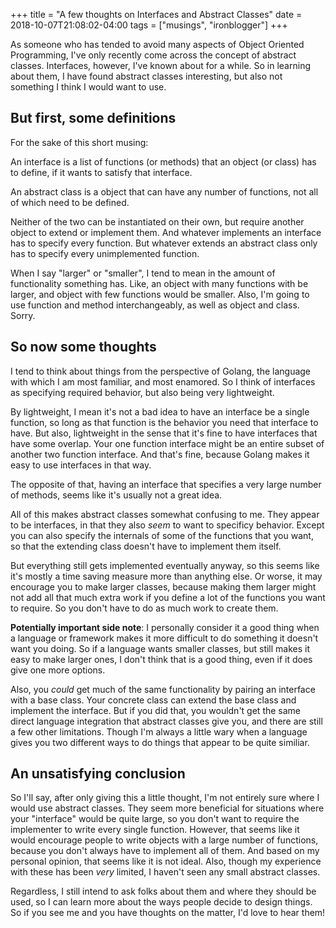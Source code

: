 +++
title = "A few thoughts on Interfaces and Abstract Classes"
date = 2018-10-07T21:08:02-04:00
tags = ["musings", "ironblogger"]
+++

As someone who has tended to avoid many aspects of Object Oriented Programming, I've only recently come across the concept of abstract classes.
Interfaces, however, I've known about for a while.
So in learning about them, I have found abstract classes interesting, but also not something I think I would want to use.

## But first, some definitions

For the sake of this short musing:

An interface is a list of functions (or methods) that an object (or class) has to define, if it wants to satisfy that interface.

An abstract class is a object that can have any number of functions, not all of which need to be defined.

Neither of the two can be instantiated on their own, but require another object to extend or implement them.
And whatever implements an interface has to specify every function.
But whatever extends an abstract class only has to specify every unimplemented function.

When I say "larger" or "smaller", I tend to mean in the amount of functionality something has.
Like, an object with many functions with be larger, and object with few functions would be smaller.
Also, I'm going to use function and method interchangeably, as well as object and class.
Sorry.

## So now some thoughts

I tend to think about things from the perspective of Golang, the language with which I am most familiar, and most enamored.
So I think of interfaces as specifying required behavior, but also being very lightweight.

By lightweight, I mean it's not a bad idea to have an interface be a single function, so long as that function is the behavior you need that interface to have.
But also, lightweight in the sense that it's fine to have interfaces that have some overlap.
Your one function interface might be an entire subset of another two function interface.
And that's fine, because Golang makes it easy to use interfaces in that way.

The opposite of that, having an interface that specifies a very large number of methods, seems like it's usually not a great idea.

All of this makes abstract classes somewhat confusing to me.
They appear to be interfaces, in that they also _seem_ to want to specificy behavior.
Except you can also specify the internals of some of the functions that you want, so that the extending class doesn't have to implement them itself.

But everything still gets implemented eventually anyway, so this seems like it's mostly a time saving measure more than anything else.
Or worse, it may encourage you to make larger classes, because making them larger might not add all that much extra work if you define a lot of the functions you want to require.
So you don't have to do as much work to create them.

**Potentially important side note**: I personally consider it a good thing when a language or framework makes it more difficult to do something it doesn't want you doing.
So if a language wants smaller classes, but still makes it easy to make larger ones, I don't think that is a good thing, even if it does give one more options.

Also, you _could_ get much of the same functionality by pairing an interface with a base class.
Your concrete class can extend the base class and implement the interface.
But if you did that, you wouldn't get the same direct language integration that abstract classes give you, and there are still a few other limitations.
Though I'm always a little wary when a language gives you two different ways to do things that appear to be quite similiar.

## An unsatisfying conclusion

So I'll say, after only giving this a little thought, I'm not entirely sure where I would use abstract classes.
They seem more beneficial for situations where your "interface" would be quite large, so you don't want to require the implementer to write every single function.
However, that seems like it would encourage people to write objects with a large number of functions, because you don't always have to implement all of them.
And based on my personal opinion, that seems like it is not ideal.
Also, though my experience with these has been _very_ limited, I haven't seen any small abstract classes.

Regardless, I still intend to ask folks about them and where they should be used, so I can learn more about the ways people decide to design things.
So if you see me and you have thoughts on the matter, I'd love to hear them!
